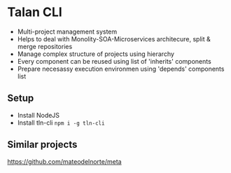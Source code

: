 # Talan CLI

* Multi-project management system
* Helps to deal with Monolity-SOA-Microservices architecure, split & merge repositories
* Manage complex structure of projects using hierarchy
* Every component can be reused using list of 'inherits' components
* Prepare necesassy execution environmen using 'depends' components list

## Setup
* Install NodeJS
* Install tln-cli ```npm i -g tln-cli```


## Similar projects
https://github.com/mateodelnorte/meta
